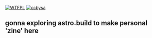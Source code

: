 <a name="readme-top"></a>
[![WTFPL][WTFPL-btn]][WTFPL-url] [![ccbysa][ccbysa4-btn]][ccbysa4-url]

## gonna exploring astro.build to make personal 'zine' here


<!-- MARKDOWN LINKS & IMAGES -->
<!-- https://www.markdownguide.org/basic-syntax/#reference-style-links -->
[sinlab-url]: https://www.sinlab.rf.gd
[WTFPL-btn]: https://img.shields.io/badge/License-WTFPL-blue?style=flat-square
[WTFPL-url]: ./LICENSE.md
[ccbysa4-logo]: ./res/logo/ccbysa-80x15.png
[ccbysa4-btn]: https://img.shields.io/badge/Media%20License-CC%20BY%20SA%204.0-blue?style=flat-square
[ccbysa4-url]: https://creativecommons.org/licenses/by-sa/4.0/
